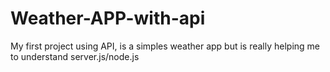 # Weather-APP-with-api
My first project using API, is a simples weather app but is really helping me to understand server.js/node.js